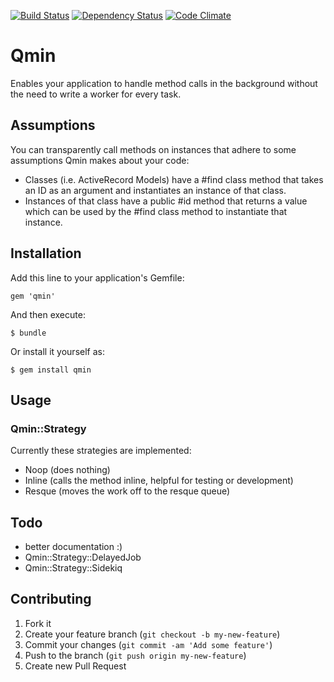 [![Build Status](https://travis-ci.org/qmin/qmin.png?branch=master)](https://travis-ci.org/qmin/qmin)
[![Dependency Status](https://gemnasium.com/qmin/qmin.png)](https://gemnasium.com/qmin/qmin)
[![Code Climate](https://codeclimate.com/github/qmin/qmin.png)](https://codeclimate.com/github/qmin/qmin)

# Qmin

Enables your application to handle method calls in the background without the need to write a worker for every task.


## Assumptions

You can transparently call methods on instances that adhere to some assumptions Qmin makes about your code:

* Classes (i.e. ActiveRecord Models) have a #find class method that takes an ID as an argument and instantiates an instance of that class.
* Instances of that class have a public #id method that returns a value which can be used by the #find class method to instantiate that instance.


## Installation

Add this line to your application's Gemfile:

    gem 'qmin'

And then execute:

    $ bundle

Or install it yourself as:

    $ gem install qmin

## Usage

### Qmin::Strategy

Currently these strategies are implemented:

* Noop (does nothing)
* Inline (calls the method inline, helpful for testing or development)
* Resque (moves the work off to the resque queue)

## Todo

* better documentation :)
* Qmin::Strategy::DelayedJob
* Qmin::Strategy::Sidekiq

## Contributing

1. Fork it
2. Create your feature branch (`git checkout -b my-new-feature`)
3. Commit your changes (`git commit -am 'Add some feature'`)
4. Push to the branch (`git push origin my-new-feature`)
5. Create new Pull Request
